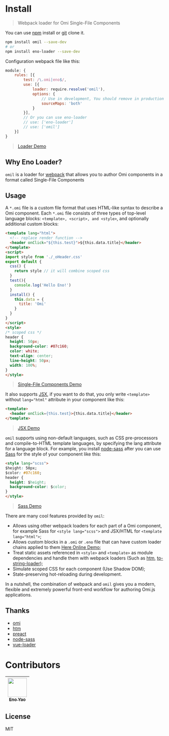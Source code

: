 # Install

> Webpack loader for Omi Single-File Components

You can use [npm](https://www.npmjs.com/package/omil) install or [git](https://github.com/Wscats/omil) clone it.
```bash
npm install omil --save-dev
# or
npm install eno-loader --save-dev
```
Configuration webpack file like this:
```js
module: {
    rules: [{
        test: /\.omi|eno$/,
        use: [{
            loader: require.resolve('omil'),
            options: {
                // Use in development, You should remove in production
                sourceMaps: 'both' 
            }
        }],
        // Or you can use eno-loader
        // use: ['eno-loader']
        // use: ['omil']
    }]
}
```
> [Loader Demo](https://wscats.github.io/omil/dist)

## Why Eno Loader?

`omil` is a loader for [webpack](https://webpack.js.org/) that allows you to author Omi components in a format called Single-File Components

## Usage

A `*.omi` file is a custom file format that uses HTML-like syntax to describe a Omi component. Each `*.omi` file consists of three types of top-level language blocks: `<template>, <script>, and <style>`, and optionally additional custom blocks:

```html
<template lang="html">
  <!-- replace render function -->
  <header onClick="${this.test}">${this.data.title}</header>
</template>
<script>
import style from './_oHeader.css'
export default {
  css() {
    return style // it will combine scoped css
  }
  test(){
    console.log('Hello Eno!')
  }
  install() {
    this.data = {
      title: 'Omi'
    }
  }
}
</script>
<style>
/* scoped css */
header {
  height: 50px;
  background-color: #07c160;
  color: white;
  text-align: center;
  line-height: 50px;
  width: 100%;
}
</style>
```
> [Single-File Components Demo](https://github.com/Wscats/omil/blob/master/src/components/oHeader.omi)

It also supports [JSX](https://github.com/facebook/jsx), if you want to do that, you only write `<template>` without `lang="html"` attribute in your component like this:
```html
<template>
  <header onClick={this.test}>{this.data.title}</header>
</template>
```
> [JSX Demo](https://github.com/Wscats/omil/blob/master/src/components/oPanel.omi)

`omil` supports using non-default languages, such as CSS pre-processors and compile-to-HTML template languages, by specifying the lang attribute for a language block. For example, you install [node-sass](https://www.npmjs.com/package/node-sass) after you can use [Sass](https://sass-lang.com/) for the style of your component like this:
```html
<style lang="scss">
$height: 50px;
$color: #07c160;
header {
  height: $height;
  background-color: $color;
}
</style>
```

> [Sass Demo](https://github.com/Wscats/omil/blob/master/src/components/oGallery.omi)

There are many cool features provided by `omil`:

- Allows using other webpack loaders for each part of a Omi component, for example Sass for `<style lang="scss">` and JSX/HTML for `<template lang="html">`;
- Allows custom blocks in a `.omi` or `.eno` file that can have custom loader chains applied to them [Here Online Demo](https://github.com/Wscats/omil/tree/master/src/components);
- Treat static assets referenced in `<style>` and `<template>` as module dependencies and handle them with webpack loaders (Such as [htm](https://www.npmjs.com/package/htm), [to-string-loader](https://www.npmjs.com/package/to-string-loader));
- Simulate scoped CSS for each component (Use Shadow DOM);
- State-preserving hot-reloading during development.

In a nutshell, the combination of webpack and `omil` gives you a modern, flexible and extremely powerful front-end workflow for authoring Omi.js applications.

## Thanks

* [omi](https://github.com/Tencent/omi)
* [htm](https://github.com/developit/htm)
* [preact](https://github.com/developit/preact)
* [node-sass](https://github.com/sass/node-sass)
* [vue-loader](https://github.com/vuejs/vue-loader)

# Contributors

| [<img src="https://avatars1.githubusercontent.com/u/17243165?s=460&v=4" width="60px;"/><br /><sub>Eno Yao</sub>](https://github.com/Wscats)|
|-|

## License

MIT
